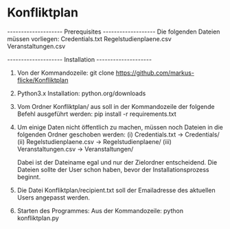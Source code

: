 # Konfliktplan

--------------------  Prerequisites  -------------------
Die folgenden Dateien müssen vorliegen:
	Credentials.txt
	Regelstudienplaene.csv
	Veranstaltungen.csv


--------------------  Installation  --------------------
1. Von der Kommandozeile: git clone https://github.com/markus-flicke/Konfliktplan
2. Python3.x Installation: python.org/downloads
3. Vom Ordner Konfliktplan/ aus soll in der Kommandozeile der folgende Befehl ausgeführt werden: 
	pip install -r requirements.txt
4. Um einige Daten nicht öffentlich zu machen, müssen noch Dateien in die folgenden Ordner geschoben werden:
	(i)	Credentials.txt -> Credentials/
	(ii)	Regelstudienplaene.csv -> Regelstudienplaene/
	(iii)	Veranstaltungen.csv -> Veranstaltungen/

	Dabei ist der Dateiname egal und nur der Zielordner entscheidend. Die Dateien sollte der User schon haben, bevor der Installationsprozess beginnt.
5. Die Datei Konfliktplan/recipient.txt soll der Emailadresse des aktuellen Users angepasst werden. 
6. Starten des Programmes:
	Aus der Kommandozeile:
		python konfliktplan.py